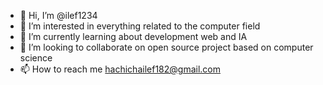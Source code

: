 - 👋 Hi, I’m @ilef1234
- 👀 I’m interested in everything related to the computer field
- 🌱 I’m currently learning about development web and IA
- 💞️ I’m looking to collaborate on open source project based on computer science
- 📫 How to reach me hachichailef182@gmail.com

<!---
ilef1234/ilef1234 is a ✨ special ✨ repository because its `README.md` (this file) appears on your GitHub profile.
You can click the Preview link to take a look at your changes.
--->
